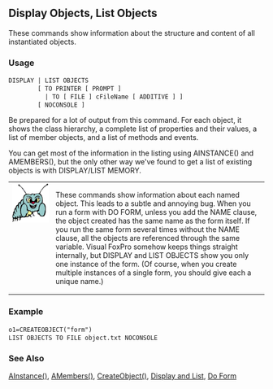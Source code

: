 ## Display Objects, List Objects

These commands show information about the structure and content of all instantiated objects.

### Usage

```foxpro
DISPLAY | LIST OBJECTS
        [ TO PRINTER [ PROMPT ]
          | TO [ FILE ] cFileName [ ADDITIVE ] ]
        [ NOCONSOLE ]
```

Be prepared for a lot of output from this command. For each object, it shows the class hierarchy, a complete list of properties and their values, a list of member objects, and a list of methods and events.

You can get most of the information in the listing using AINSTANCE() and AMEMBERS(), but the only other way we've found to get a list of existing objects is with DISPLAY/LIST MEMORY.

<table border=0 cellspacing=0 cellpadding=0 width=100%>
<tr>
  <td width=17% valign=top>
<img width=95 height=77 src="bug.gif"></p>
  </td>
  <td width=83%>
  <p>These commands show information about each named object. This leads to a subtle and annoying bug. When you run a form with DO FORM, unless you add the NAME clause, the object created has the same name as the form itself. If you run the same form several times without the NAME clause, all the objects are referenced through the same variable. Visual FoxPro somehow keeps things straight internally, but DISPLAY and LIST OBJECTS show you only one instance of the form. (Of course, when you create multiple instances of a single form, you should give each a unique name.)</p>
  </td>
 </tr>
</table>

### Example

```foxpro
o1=CREATEOBJECT("form")
LIST OBJECTS TO FILE object.txt NOCONSOLE
```
### See Also

[AInstance()](s4g291.md), [AMembers()](s4g286.md), [CreateObject()](s4g347.md), [Display and List](s4g303.md), [Do Form](s4g354.md)